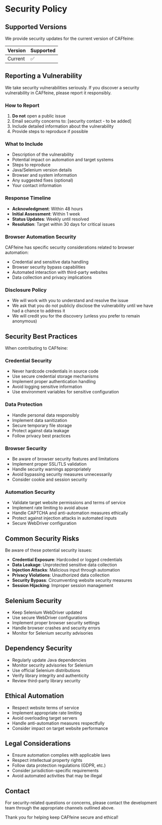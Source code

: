 # Security Policy

## Supported Versions

We provide security updates for the current version of CAFfeine:

| Version | Supported          |
| ------- | ------------------ |
| Current | :white_check_mark: |

## Reporting a Vulnerability

We take security vulnerabilities seriously. If you discover a security vulnerability in CAFfeine, please report it responsibly.

### How to Report

1. **Do not** open a public issue
2. Email security concerns to: [security contact - to be added]
3. Include detailed information about the vulnerability
4. Provide steps to reproduce if possible

### What to Include

- Description of the vulnerability
- Potential impact on automation and target systems
- Steps to reproduce
- Java/Selenium version details
- Browser and system information
- Any suggested fixes (optional)
- Your contact information

### Response Timeline

- **Acknowledgment**: Within 48 hours
- **Initial Assessment**: Within 1 week
- **Status Updates**: Weekly until resolved
- **Resolution**: Target within 30 days for critical issues

### Browser Automation Security

CAFfeine has specific security considerations related to browser automation:

- Credential and sensitive data handling
- Browser security bypass capabilities
- Automated interaction with third-party websites
- Data collection and privacy implications

### Disclosure Policy

- We will work with you to understand and resolve the issue
- We ask that you do not publicly disclose the vulnerability until we have had a chance to address it
- We will credit you for the discovery (unless you prefer to remain anonymous)

## Security Best Practices

When contributing to CAFfeine:

### Credential Security

- Never hardcode credentials in source code
- Use secure credential storage mechanisms
- Implement proper authentication handling
- Avoid logging sensitive information
- Use environment variables for sensitive configuration

### Data Protection

- Handle personal data responsibly
- Implement data sanitization
- Secure temporary file storage
- Protect against data leakage
- Follow privacy best practices

### Browser Security

- Be aware of browser security features and limitations
- Implement proper SSL/TLS validation
- Handle security warnings appropriately
- Avoid bypassing security measures unnecessarily
- Consider cookie and session security

### Automation Security

- Validate target website permissions and terms of service
- Implement rate limiting to avoid abuse
- Handle CAPTCHA and anti-automation measures ethically
- Protect against injection attacks in automated inputs
- Secure WebDriver configuration

## Common Security Risks

Be aware of these potential security issues:

- **Credential Exposure**: Hardcoded or logged credentials
- **Data Leakage**: Unprotected sensitive data collection
- **Injection Attacks**: Malicious input through automation
- **Privacy Violations**: Unauthorized data collection
- **Security Bypass**: Circumventing website security measures
- **Session Hijacking**: Improper session management

## Selenium Security

- Keep Selenium WebDriver updated
- Use secure WebDriver configurations
- Implement proper browser security settings
- Handle browser crashes and security errors
- Monitor for Selenium security advisories

## Dependency Security

- Regularly update Java dependencies
- Monitor security advisories for Selenium
- Use official Selenium distributions
- Verify library integrity and authenticity
- Review third-party library security

## Ethical Automation

- Respect website terms of service
- Implement appropriate rate limiting
- Avoid overloading target servers
- Handle anti-automation measures respectfully
- Consider impact on target website performance

## Legal Considerations

- Ensure automation complies with applicable laws
- Respect intellectual property rights
- Follow data protection regulations (GDPR, etc.)
- Consider jurisdiction-specific requirements
- Avoid automated activities that may be illegal

## Contact

For security-related questions or concerns, please contact the development team through the appropriate channels outlined above.

Thank you for helping keep CAFfeine secure and ethical!
